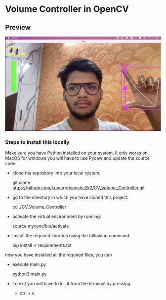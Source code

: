 # Volume Controller in OpenCV #
## Preview
![Preview](./Screenshot.jpg "CV Volume Controller")

 
### Steps to install this locally

Make sure you have Python installed on your system. It only works on MacOS  for windows you will have to use Pycaw and update the source code

- clone the repository into your local system.

    git clone https://github.com/kumarpriyanshu2k2/CV_Volume_Controller.git

- go to the directory in which you have cloned this project.

    cd ./CV_Volume_Controller
- activate the virtual environment by running:

    source myvenv/bin/activate
    
- install the required libraries using the following command:

    pip install -r requirements.txt
    
now you have installed all the required files, you can 
- execute main.py

    python3 main.py

- To exit you will have to kill it from the terminal by pressing
    - ctrl + c

